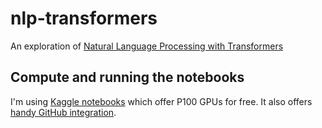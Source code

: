 # nlp-transformers
An exploration of [Natural Language Processing with Transformers](https://www.oreilly.com/library/view/natural-language-processing/9781098136789/)

## Compute and running the notebooks

I'm using [Kaggle notebooks](https://www.kaggle.com/docs/notebooks) which offer P100 GPUs for free. It also offers [handy GitHub integration](https://www.kaggle.com/product-feedback/295170).
